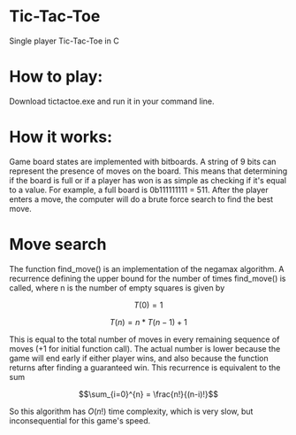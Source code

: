 # Tic-Tac-Toe
Single player Tic-Tac-Toe in C

# How to play: 
Download tictactoe.exe and run it in your command line.

# How it works:

Game board states are implemented with bitboards. A string of 9 bits can represent the presence of moves on the board. This means that determining if the board is full or if a player has won is as simple as checking if it's equal to a value. For example, a full board is 0b111111111 = 511. After the player enters a move, the computer will do a brute force search to find the best move.

# Move search
The function find_move() is an implementation of the negamax algorithm. A recurrence defining the upper bound for the number of times find_move() is called, where n is the number of empty squares is given by

$$T(0) = 1$$    

$$T(n) = n*T(n-1) + 1$$  

This is equal to the total number of moves in every remaining sequence of moves (+1 for initial function call). The actual number is lower because the game will end early if either player wins, and also because the function returns after finding a guaranteed win. This recurrence is equivalent to the sum  

$$\sum_{i=0}^{n} = \frac{n!}{(n-i)!}$$

So this algorithm has $O(n!)$ time complexity, which is very slow, but inconsequential for this game's speed. 
